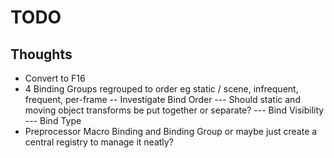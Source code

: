 # TODO

## Thoughts
- Convert to F16 
- 4 Binding Groups regrouped to order eg static / scene, infrequent, frequent, per-frame
-- Investigate Bind Order
--- Should static and moving object transforms be put together or separate?
--- Bind Visibility 
--- Bind Type
- Preprocessor Macro Binding and Binding Group or maybe just create a central registry to manage it neatly?